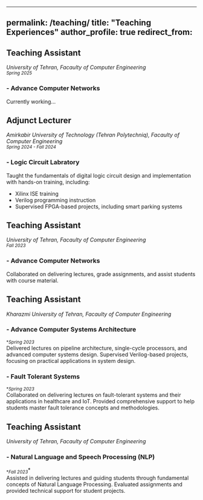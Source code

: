  ---
permalink: /teaching/
title: "Teaching Experiences"
author_profile: true
redirect_from: 
---
## Teaching Assistant
*University of Tehran, Facaulty of Computer Engineering*<br>
<sub>*Spring 2025*</sub>
### - Advance Computer Networks<br>
  Currently working...

## Adjunct Lecturer
*Amirkabir University of Technology (Tehran Polytechniq), Facaulty of Computer Engineering*<br>
<sub>*Spring 2024 - Fall 2024*</sub>
### - Logic Circuit Labratory<br> 
  Taught the fundamentals of digital logic circuit design and implementation with hands-on training, including:<br>
  - Xilinx ISE training
  - Verilog programming instruction
  - Supervised FPGA-based projects, including smart parking systems

## Teaching Assistant
*University of Tehran, Facaulty of Computer Engineering*<br>
<sub>*Fall 2023*</sub>
### - Advance Computer Networks
  Collaborated on delivering lectures, grade assignments, and assist students with course material.

## Teaching Assistant
*Kharazmi University of Tehran, Facaulty of Computer Engineering* 
### - Advance Computer Systems Architecture
<sub>**Spring 2023*</sub><br>
  Delivered lectures on pipeline architecture, single-cycle processors, and advanced computer systems design. Supervised Verilog-based projects, focusing on practical applications in system design.
### - Fault Tolerant Systems
<sub>**Spring 2023*</sub><br>
  Collaborated on delivering lectures on fault-tolerant systems and their applications in healthcare and IoT. Provided comprehensive support to help students master fault tolerance concepts and methodologies.

## Teaching Assistant
*University of Tehran, Facaulty of Computer Engineering*
### - Natural Language and Speech Processing (NLP)
<sub>**Fall 2023*</sub>*<br>
  Assisted in delivering lectures and guiding students through fundamental concepts of Natural Language Processing. Evaluated assignments and provided technical support for student projects.

